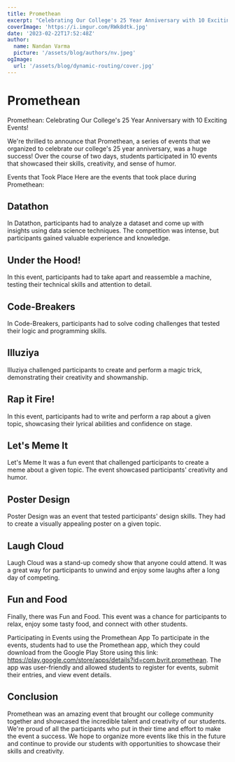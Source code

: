 ```yaml
---
title: Promethean
excerpt: "Celebrating Our College's 25 Year Anniversary with 10 Exciting Events!"
coverImage: 'https://i.imgur.com/RWk8dtk.jpg'
date: '2023-02-22T17:52:48Z'
author:
  name: Nandan Varma
  picture: '/assets/blog/authors/nv.jpeg'
ogImage:
  url: '/assets/blog/dynamic-routing/cover.jpg'
---
```


# Promethean
Promethean: Celebrating Our College's 25 Year Anniversary with 10 Exciting Events!

We're thrilled to announce that Promethean, a series of events that we organized to celebrate our college's 25 year anniversary, was a huge success! Over the course of two days, students participated in 10 events that showcased their skills, creativity, and sense of humor.

Events that Took Place
Here are the events that took place during Promethean:

## Datathon
In Datathon, participants had to analyze a dataset and come up with insights using data science techniques. The competition was intense, but participants gained valuable experience and knowledge.

## Under the Hood!
In this event, participants had to take apart and reassemble a machine, testing their technical skills and attention to detail.

## Code-Breakers
In Code-Breakers, participants had to solve coding challenges that tested their logic and programming skills.

## Illuziya
Illuziya challenged participants to create and perform a magic trick, demonstrating their creativity and showmanship.

## Rap it Fire!
In this event, participants had to write and perform a rap about a given topic, showcasing their lyrical abilities and confidence on stage.

## Let's Meme It
Let's Meme It was a fun event that challenged participants to create a meme about a given topic. The event showcased participants' creativity and humor.

## Poster Design
Poster Design was an event that tested participants' design skills. They had to create a visually appealing poster on a given topic.

## Laugh Cloud
Laugh Cloud was a stand-up comedy show that anyone could attend. It was a great way for participants to unwind and enjoy some laughs after a long day of competing.

## Fun and Food
Finally, there was Fun and Food. This event was a chance for participants to relax, enjoy some tasty food, and connect with other students.

Participating in Events using the Promethean App
To participate in the events, students had to use the Promethean app, which they could download from the Google Play Store using this link: https://play.google.com/store/apps/details?id=com.bvrit.promethean. The app was user-friendly and allowed students to register for events, submit their entries, and view event details.

## Conclusion
Promethean was an amazing event that brought our college community together and showcased the incredible talent and creativity of our students. We're proud of all the participants who put in their time and effort to make the event a success. We hope to organize more events like this in the future and continue to provide our students with opportunities to showcase their skills and creativity.